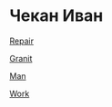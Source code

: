 # Чекан  Иван 

 [Repair](https://ivanchekan.github.io/repair/)
 
 [Granit](https://ivanchekan.github.io/GRANIT/)
 
 [Man](https://ivanchekan.github.io/MAN/)
 
 [Work](https://ivanchekan.github.io/work/)
 
 
